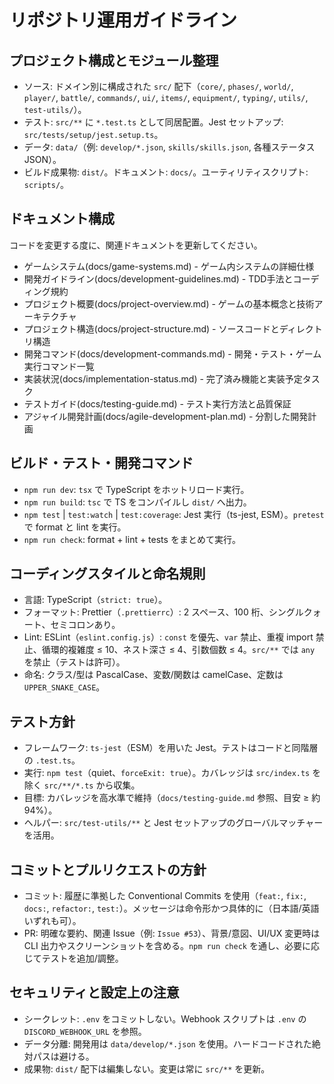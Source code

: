 # リポジトリ運用ガイドライン

## プロジェクト構成とモジュール整理
- ソース: ドメイン別に構成された `src/` 配下（`core/`, `phases/`, `world/`, `player/`, `battle/`, `commands/`, `ui/`, `items/`, `equipment/`, `typing/`, `utils/`, `test-utils/`）。
- テスト: `src/**` に `*.test.ts` として同居配置。Jest セットアップ: `src/tests/setup/jest.setup.ts`。
- データ: `data/`（例: `develop/*.json`, `skills/skills.json`, 各種ステータス JSON）。
- ビルド成果物: `dist/`。ドキュメント: `docs/`。ユーティリティスクリプト: `scripts/`。

## ドキュメント構成
コードを変更する度に、関連ドキュメントを更新してください。
- ゲームシステム(docs/game-systems.md) - ゲーム内システムの詳細仕様
- 開発ガイドライン(docs/development-guidelines.md) - TDD手法とコーディング規約
- プロジェクト概要(docs/project-overview.md) - ゲームの基本概念と技術アーキテクチャ
- プロジェクト構造(docs/project-structure.md) - ソースコードとディレクトリ構造
- 開発コマンド(docs/development-commands.md) - 開発・テスト・ゲーム実行コマンド一覧
- 実装状況(docs/implementation-status.md) - 完了済み機能と実装予定タスク
- テストガイド(docs/testing-guide.md) - テスト実行方法と品質保証
- アジャイル開発計画(docs/agile-development-plan.md) - 分割した開発計画

## ビルド・テスト・開発コマンド
- `npm run dev`: `tsx` で TypeScript をホットリロード実行。
- `npm run build`: `tsc` で TS をコンパイルし `dist/` へ出力。
- `npm test` | `test:watch` | `test:coverage`: Jest 実行（ts-jest, ESM）。`pretest` で format と lint を実行。
- `npm run check`: format + lint + tests をまとめて実行。

## コーディングスタイルと命名規則
- 言語: TypeScript（`strict: true`）。
- フォーマット: Prettier（`.prettierrc`）: 2 スペース、100 桁、シングルクォート、セミコロンあり。
- Lint: ESLint（`eslint.config.js`）: `const` を優先、`var` 禁止、重複 import 禁止、循環的複雑度 ≤ 10、ネスト深さ ≤ 4、引数個数 ≤ 4。`src/**` では `any` を禁止（テストは許可）。
- 命名: クラス/型は PascalCase、変数/関数は camelCase、定数は `UPPER_SNAKE_CASE`。

## テスト方針
- フレームワーク: `ts-jest`（ESM）を用いた Jest。テストはコードと同階層の `.test.ts`。
- 実行: `npm test`（quiet、`forceExit: true`）。カバレッジは `src/index.ts` を除く `src/**/*.ts` から収集。
- 目標: カバレッジを高水準で維持（`docs/testing-guide.md` 参照、目安 ≥ 約94%）。
- ヘルパー: `src/test-utils/**` と Jest セットアップのグローバルマッチャーを活用。

## コミットとプルリクエストの方針
- コミット: 履歴に準拠した Conventional Commits を使用（`feat:`, `fix:`, `docs:`, `refactor:`, `test:`）。メッセージは命令形かつ具体的に（日本語/英語いずれも可）。
- PR: 明確な要約、関連 Issue（例: `Issue #53`）、背景/意図、UI/UX 変更時は CLI 出力やスクリーンショットを含める。`npm run check` を通し、必要に応じてテストを追加/調整。

## セキュリティと設定上の注意
- シークレット: `.env` をコミットしない。Webhook スクリプトは `.env` の `DISCORD_WEBHOOK_URL` を参照。
- データ分離: 開発用は `data/develop/*.json` を使用。ハードコードされた絶対パスは避ける。
- 成果物: `dist/` 配下は編集しない。変更は常に `src/**` を更新。
